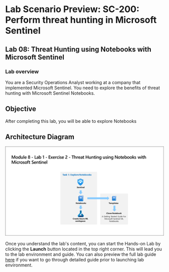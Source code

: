 # Lab Scenario Preview: SC-200: Perform threat hunting in Microsoft Sentinel
## Lab 08: Threat Hunting using Notebooks with Microsoft Sentinel
### Lab overview

You are a Security Operations Analyst working at a company that implemented Microsoft Sentinel. You need to explore the benefits of threat hunting with Microsoft Sentinel Notebooks.

## Objective
  
After completing this lab, you will be able to explore Notebooks

## Architecture Diagram

 ![](media/SC200-Lab_Diagrams_Mod8_L1_Ex2.png)

Once you understand the lab's content, you can start the Hands-on Lab by clicking the **Launch** button located in the top right corner. This will lead you to the lab environment and guide. You can also preview the full lab guide [here](https://experience.cloudlabs.ai/#/labguidepreview/1da53001-e467-49ba-9bf9-1b1a0fe8ec05) if you want to go through detailed guide prior to launching lab environment.






